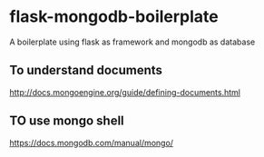 # flask-mongodb-boilerplate
A boilerplate using flask as framework and mongodb as database

## To understand documents
http://docs.mongoengine.org/guide/defining-documents.html

## TO use mongo shell
https://docs.mongodb.com/manual/mongo/ 
